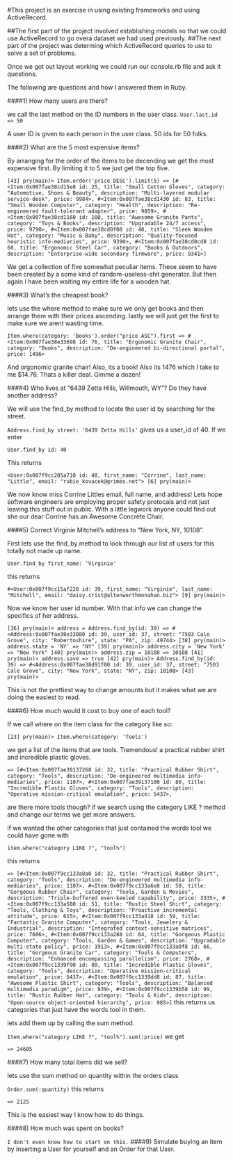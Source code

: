 #This project is an exercise in using existing frameworks and using ActiveRecord.

##The first part of the project involved establishing models so that we could use ActiveRecord to go overa dataset we had used previously.
##The next part of the project was determing which ActiveRecord queries to use to solve a set of problems.

Once we got out layout working we could run our console.rb file and ask it questions.

The following are questions and how I answered them in Ruby.

####1) How many users are there?

we call the last method on the ID numbers in the user class.
`
 User.last.id
=> 50
`

A user ID is given to each person in the user class. 50 ids for 50 folks.


####2) What are the 5 most expensive items?

By arranging for the order of the items to be decending we get the most expensive first. By limiting it to 5 we just get the top five.


`[43] pry(main)> Item.order('price DESC').limit(5)
=> [#<Item:0x007fae38cd15e8
  id: 25,
  title: "Small Cotton Gloves",
  category: "Automotive, Shoes & Beauty",
  description: "Multi-layered modular service-desk",
  price: 9984>,
 #<Item:0x007fae38cd1430
  id: 83,
  title: "Small Wooden Computer",
  category: "Health",
  description: "Re-engineered fault-tolerant adapter",
  price: 9859>,
 #<Item:0x007fae38cd1160 id: 100, title: "Awesome Granite Pants", category: "Toys & Books", description: "Upgradable 24/7 access", price: 9790>,
 #<Item:0x007fae38cd0f08
  id: 40,
  title: "Sleek Wooden Hat",
  category: "Music & Baby",
  description: "Quality-focused heuristic info-mediaries",
  price: 9390>,
 #<Item:0x007fae38cd0cd8
  id: 60,
  title: "Ergonomic Steel Car",
  category: "Books & Outdoors",
  description: "Enterprise-wide secondary firmware",
  price: 9341>]`

We get a collection of five somewhat peculiar items. These seem to have been created by a some kind of random-useless-shit generator. But then again I have been waiting my entire life for a wooden hat.

####3) What’s the cheapest book?

lets use the where method to make sure we only get books and then arrange them with their prices ascending. lastly we will just get the first to make sure we arent wasting time.

`Item.where(category: 'Books').order("price ASC").first
=> #<Item:0x007fae38e33698 id: 76, title: "Ergonomic Granite Chair", category: "Books", description: "De-engineered bi-directional portal", price: 1496>`

And orgonomic granite chair! Also, its a book! Also its 1476 which I take to me $14.76. Thats a killer deal. Gimme a dozen!

####4) Who lives at “6439 Zetta Hills, Willmouth, WY”? Do they have another address?

We will use the find_by method to locate the user id by searching for the street.

`Address.find_by street: '6439 Zetta Hills'` gives us a user_id of 40. If we enter

`User.find_by id: 40`

This returns

`<User:0x007f9cc205a710 id: 40, first_name: "Corrine", last_name: "Little", email: "rubie_kovacek@grimes.net">
[6] pry(main)> `

We now know miss Corrine Littles email, full name, and address! Lets hope software engineers are employing proper safety protocals and not just leaving this stuff out in public. With a little legwork anyone could find out she our dear Corrine has an Awesome Concrete Chair.


####5) Correct Virginie Mitchell’s address to “New York, NY, 10108”.

First lets use the find_by method to look through our list of users for this totally not made up name.

`
User.find_by first_name: 'Virginie'
`

this returns

`#<User:0x007f9cc15af220 id: 39, first_name: "Virginie", last_name: "Mitchell", email: "daisy.crist@altenwerthmonahan.biz">
[9] pry(main)>
`

Now we know her user id number. With that info we can change the specifics of her address.

`[36] pry(main)> address = Address.find_by(id: 39)
=> #<Address:0x007fae38e33080 id: 39, user_id: 37, street: "7503 Cale Grove", city: "Robertoshire", state: "PA", zip: 49744>
[38] pry(main)> address.state = 'NY'
=> "NY"
[39] pry(main)> address.city = 'New York'
=> "New York"
[40] pry(main)> address.zip = 10108
=> 10108
[41] pry(main)> address.save
=> true
[42] pry(main)> Address.find_by(id: 39)
=> #<Address:0x007fae38d91f00 id: 39, user_id: 37, street: "7503 Cale Grove", city: "New York", state: "NY", zip: 10108>
[43] pry(main)>`

This is not the prettiest way to change amounts but it makes what we are doing the easiest to read.

####6) How much would it cost to buy one of each tool?

If we call where on the item class for the category like so:

`[23] pry(main)> Item.where(category: 'Tools')`

we get a list of the items that are tools. Tremendous! a practical rubber shirt and incredible plastic gloves.

`=> [#<Item:0x007fae39137268
  id: 32,
  title: "Practical Rubber Shirt",
  category: "Tools",
  description: "De-engineered multimedia info-mediaries",
  price: 1107>,
 #<Item:0x007fae39137100
  id: 80,
  title: "Incredible Plastic Gloves",
  category: "Tools",
  description: "Operative mission-critical emulation",
  price: 5437>,`

  are there more tools though? if we search using the category LIKE ? method and change our terms we get more answers.


if we wanted the other categories that just contained the words tool we could have gone with


  `item.where("category LIKE ?", "tool%")`

  this returns

  `
  => [#<Item:0x007f9cc133a8a0
  id: 32,
  title: "Practical Rubber Shirt",
  category: "Tools",
  description: "De-engineered multimedia info-mediaries",
  price: 1107>,
 #<Item:0x007f9cc133a6e8
  id: 50,
  title: "Gorgeous Rubber Chair",
  category: "Tools, Garden & Movies",
  description: "Triple-buffered even-keeled capability",
  price: 3335>,
 #<Item:0x007f9cc133a580
  id: 51,
  title: "Rustic Steel Shirt",
  category: "Tools, Clothing & Toys",
  description: "Proactive incremental attitude",
  price: 615>,
 #<Item:0x007f9cc133a418
  id: 59,
  title: "Fantastic Granite Computer",
  category: "Tools, Jewelery & Industrial",
  description: "Integrated context-sensitive matrices",
  price: 7606>,
 #<Item:0x007f9cc133a288
  id: 64,
  title: "Gorgeous Plastic Computer",
  category: "Tools, Garden & Games",
  description: "Upgradable multi-state policy",
  price: 1913>,
 #<Item:0x007f9cc133a0f8
  id: 66,
  title: "Gorgeous Granite Car",
  category: "Tools & Computers",
  description: "Enhanced encompassing parallelism",
  price: 2768>,
 #<Item:0x007f9cc1339f90
  id: 80,
  title: "Incredible Plastic Gloves",
  category: "Tools",
  description: "Operative mission-critical emulation",
  price: 5437>,
 #<Item:0x007f9cc1339dd8 id: 87, title: "Awesome Plastic Shirt", category: "Tools", description: "Balanced multimedia paradigm", price: 839>,
 #<Item:0x007f9cc1339b58
  id: 99,
  title: "Rustic Rubber Hat",
  category: "Tools & Kids",
  description: "Open-source object-oriented hierarchy",
  price: 985>]
  `
  this returns us categories that just have the words tool in them.

  lets add them up by calling the sum method.

`
Item.where("category LIKE ?", "tool%").sum(:price)
`
we get

`
=> 24605
`


####7) How many total items did we sell?

lets use the sum method on quantity within the orders class

`
Order.sum(:quantity)
`
this returns

`
=> 2125
`

This is the easiest way I know how to do things.

####8) How much was spent on books?

`
I don't even know how to start on this.
`
####9) Simulate buying an item by inserting a User for yourself and an Order for that User.

